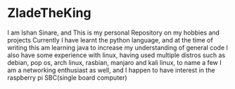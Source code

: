 # ZladeTheKing
I am Ishan Sinare, and This is my personal Repository on my hobbies and projects
Currently I have learnt the python language,
and at the time of writing this am learning java to increase my understanding of general code
I also have some experience with linux, having used multiple distros such as debian, pop os, arch linux, rasbian, manjaro and kali linux, to name a few
I am a networking enthusiast as well, and I happen to have interest in the raspberry pi SBC(single board computer) 
